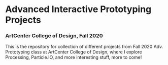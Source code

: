 # Advanced Interactive Prototyping Projects
### ArtCenter College of Design, Fall 2020

This is the repository for collection of different projects from Fall 2020 Adv. Prototyping class at ArtCenter College of Design, where I explore Processing, Particle.IO, and more interesting stuff, more to come!
